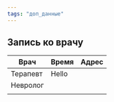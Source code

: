 ```yaml
---
tags: "доп_данные"
---
```


## Запись ко врачу
| Врач     | Время | Адрес |
| -------- | ----- | ----- |
| Терапевт | Hello |       |
| Невролог |       |       |
|          |       |       |